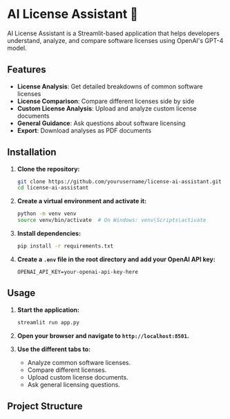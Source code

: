 # AI License Assistant 📜

AI License Assistant is a Streamlit-based application that helps developers understand, analyze, and compare software licenses using OpenAI's GPT-4 model.

## Features

- **License Analysis**: Get detailed breakdowns of common software licenses
- **License Comparison**: Compare different licenses side by side
- **Custom License Analysis**: Upload and analyze custom license documents
- **General Guidance**: Ask questions about software licensing
- **Export**: Download analyses as PDF documents

## Installation

1. **Clone the repository:**

   ```bash
   git clone https://github.com/yourusername/license-ai-assistant.git
   cd license-ai-assistant
   ```

2. **Create a virtual environment and activate it:**

   ```bash
   python -m venv venv
   source venv/bin/activate  # On Windows: venv\Scripts\activate
   ```

3. **Install dependencies:**

   ```bash
   pip install -r requirements.txt
   ```

4. **Create a `.env` file in the root directory and add your OpenAI API key:**

   ```text
   OPENAI_API_KEY=your-openai-api-key-here
   ```

## Usage

1. **Start the application:**

   ```bash
   streamlit run app.py
   ```

2. **Open your browser and navigate to `http://localhost:8501`.**

3. **Use the different tabs to:**
   - Analyze common software licenses.
   - Compare different licenses.
   - Upload custom license documents.
   - Ask general licensing questions.

## Project Structure
